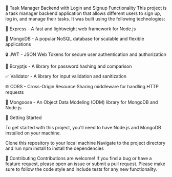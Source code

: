 📝 Task Manager Backend with Login and Signup Functionality
This project is a task manager backend application that allows different users to sign up, log in, and manage their tasks. It was built using the following technologies:

🚀 Express - A fast and lightweight web framework for Node.js

🍃 MongoDB - A popular NoSQL database for scalable and flexible applications

🔒 JWT - JSON Web Tokens for secure user authentication and authorization

🔑 Bcryptjs - A library for password hashing and comparison

✅ Validator - A library for input validation and sanitization

🌐 CORS - Cross-Origin Resource Sharing middleware for handling HTTP requests

🦜 Mongoose - An Object Data Modeling (ODM) library for MongoDB and Node.js

🚀 Getting Started

To get started with this project, you'll need to have Node.js and MongoDB installed on your machine.

Clone this repository to your local machine
Navigate to the project directory and run npm install to install the dependencies

🤝 Contributing
Contributions are welcome! If you find a bug or have a feature request, please open an issue or submit a pull request. Please make sure to follow the code style and include tests for any new functionality.
